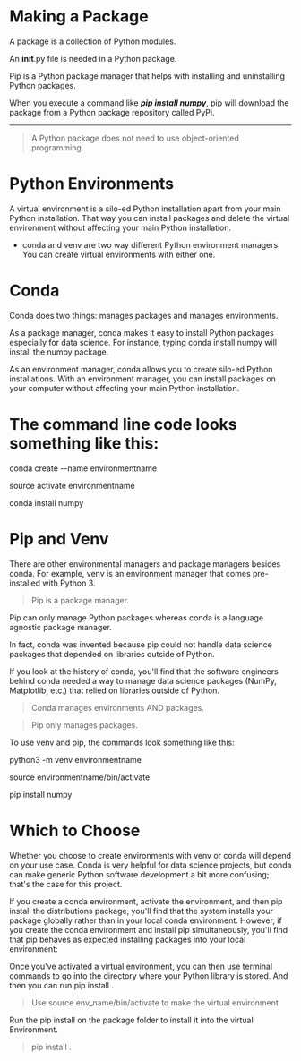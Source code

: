 # Making a Package


A package is a collection of Python modules.

An __init__.py file is  needed in a Python package.

Pip is a Python package manager that helps with installing and uninstalling Python packages. 

 When you execute a command like ***pip install numpy***, pip will download the package from a Python package repository called PyPi.

 ---
 >A Python package does not need to use object-oriented programming.


 # Python Environments

 A virtual environment is a silo-ed Python installation apart from your main Python installation. That way you can install packages and delete the virtual environment without affecting your main Python installation.

* conda and venv are two way different Python environment managers. You can create virtual environments with either one.

# Conda

Conda does two things: manages packages and manages environments.

As a package manager, conda makes it easy to install Python packages especially for data science. For instance, typing conda install numpy will install the numpy package.

As an environment manager, conda allows you to create silo-ed Python installations. With an environment manager, you can install packages on your computer without affecting your main Python installation.

The command line code looks something like this:
=================================================

conda create --name environmentname

source activate environmentname

conda install numpy



# Pip and Venv

There are other environmental managers and package managers besides conda. For example, venv is an environment manager that comes pre-installed with Python 3. 

> Pip is a package manager.

Pip can only manage Python packages whereas conda is a language agnostic package manager.

 In fact, conda was invented because pip could not handle data science packages that depended on libraries outside of Python. 
 
 If you look at the history of conda, you'll find that the software engineers behind conda needed a way to manage data science packages (NumPy, Matplotlib, etc.) that relied on libraries outside of Python.

> Conda manages environments AND packages.

> Pip only manages packages.

To use venv and pip, the commands look something like this:

python3 -m venv environmentname

source environmentname/bin/activate

pip install numpy




Which to Choose
=============

Whether you choose to create environments with venv or conda will depend on your use case. Conda is very helpful for data science projects, but conda can make generic Python software development a bit more confusing; that's the case for this project.

If you create a conda environment, activate the environment, and then pip install the distributions package, you'll find that the system installs your package globally rather than in your local conda environment. However, if you create the conda environment and install pip simultaneously, you'll find that pip behaves as expected installing packages into your local environment:


Once you've activated a virtual environment, you can then use terminal commands to go into the directory where your Python library is stored. And then you can run pip install .



>Use source env_name/bin/activate  to make the virtual environment


Run the pip install on the package folder to install it into the virtual Environment.


> pip install .